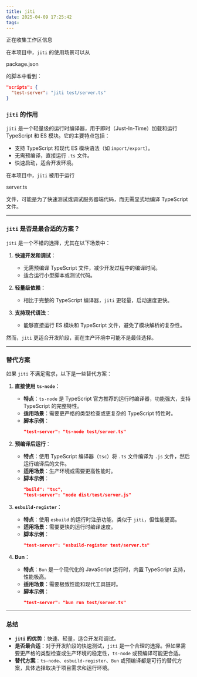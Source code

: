 ```yaml
---
title: jiti
date: 2025-04-09 17:25:42
tags:
---
```

正在收集工作区信息

在本项目中，`jiti` 的使用场景可以从 

package.json

 的脚本中看到：

```json
"scripts": {
  "test-server": "jiti test/server.ts"
}
```

### **`jiti` 的作用**
`jiti` 是一个轻量级的运行时编译器，用于即时（Just-In-Time）加载和运行 TypeScript 和 ES 模块。它的主要特点包括：
- 支持 TypeScript 和现代 ES 模块语法（如 `import/export`）。
- 无需预编译，直接运行 `.ts` 文件。
- 快速启动，适合开发环境。

在本项目中，`jiti` 被用于运行 

server.ts

 文件，可能是为了快速测试或调试服务器端代码，而无需显式地编译 TypeScript 文件。

---

### **`jiti` 是否是最合适的方案？**
`jiti` 是一个不错的选择，尤其在以下场景中：
1. **快速开发和调试**：
   - 无需预编译 TypeScript 文件，减少开发过程中的编译时间。
   - 适合运行小型脚本或测试代码。

2. **轻量级依赖**：
   - 相比于完整的 TypeScript 编译器，`jiti` 更轻量，启动速度更快。

3. **支持现代语法**：
   - 能够直接运行 ES 模块和 TypeScript 文件，避免了模块解析的复杂性。

然而，`jiti` 更适合开发阶段，而在生产环境中可能不是最佳选择。

---

### **替代方案**
如果 `jiti` 不满足需求，以下是一些替代方案：

1. **直接使用 `ts-node`**：
   - **特点**：`ts-node` 是 TypeScript 官方推荐的运行时编译器，功能强大，支持 TypeScript 的完整特性。
   - **适用场景**：需要更严格的类型检查或更复杂的 TypeScript 特性时。
   - **脚本示例**：
     ```json
     "test-server": "ts-node test/server.ts"
     ```

2. **预编译后运行**：
   - **特点**：使用 TypeScript 编译器（`tsc`）将 `.ts` 文件编译为 `.js` 文件，然后运行编译后的文件。
   - **适用场景**：生产环境或需要更高性能时。
   - **脚本示例**：
     ```json
     "build": "tsc",
     "test-server": "node dist/test/server.js"
     ```

3. **`esbuild-register`**：
   - **特点**：使用 `esbuild` 的运行时注册功能，类似于 `jiti`，但性能更高。
   - **适用场景**：需要更快的运行时编译速度。
   - **脚本示例**：
     ```json
     "test-server": "esbuild-register test/server.ts"
     ```

4. **Bun**：
   - **特点**：`Bun` 是一个现代化的 JavaScript 运行时，内置 TypeScript 支持，性能极高。
   - **适用场景**：需要极致性能和现代工具链时。
   - **脚本示例**：
     ```json
     "test-server": "bun run test/server.ts"
     ```

---

### **总结**
- **`jiti` 的优势**：快速、轻量，适合开发和调试。
- **是否最合适**：对于开发阶段的快速测试，`jiti` 是一个合理的选择。但如果需要更严格的类型检查或生产环境的稳定性，`ts-node` 或预编译可能更合适。
- **替代方案**：`ts-node`、`esbuild-register`、`Bun` 或预编译都是可行的替代方案，具体选择取决于项目需求和运行环境。